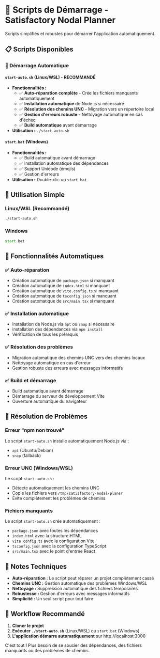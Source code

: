 # 🚀 Scripts de Démarrage - Satisfactory Nodal Planner

Scripts simplifiés et robustes pour démarrer l'application automatiquement.

## 📋 Scripts Disponibles

### 🚀 Démarrage Automatique

#### `start-auto.sh` (Linux/WSL) - **RECOMMANDÉ**
- **Fonctionnalités :**
  - ✅ **Auto-réparation complète** - Crée les fichiers manquants automatiquement
  - ✅ **Installation automatique** de Node.js si nécessaire
  - ✅ **Résolution des chemins UNC** - Migration vers un répertoire local
  - ✅ **Gestion d'erreurs robuste** - Nettoyage automatique en cas d'échec
  - ✅ **Build automatique** avant démarrage
- **Utilisation :** `./start-auto.sh`

#### `start.bat` (Windows)
- **Fonctionnalités :**
  - ✅ Build automatique avant démarrage
  - ✅ Installation automatique des dépendances
  - ✅ Support Unicode (émojis)
  - ✅ Gestion d'erreurs
- **Utilisation :** Double-clic ou `start.bat`

## 🎯 Utilisation Simple

### Linux/WSL (Recommandé)
```bash
./start-auto.sh
```

### Windows
```cmd
start.bat
```

## 🔧 Fonctionnalités Automatiques

### ✅ Auto-réparation
- Création automatique de `package.json` si manquant
- Création automatique de `index.html` si manquant
- Création automatique de `vite.config.ts` si manquant
- Création automatique de `tsconfig.json` si manquant
- Création automatique de `src/main.tsx` si manquant

### ✅ Installation automatique
- Installation de Node.js via `apt` ou `snap` si nécessaire
- Installation des dépendances via `npm install`
- Vérification de tous les prérequis

### ✅ Résolution des problèmes
- Migration automatique des chemins UNC vers des chemins locaux
- Nettoyage automatique en cas d'erreur
- Gestion robuste des erreurs avec messages informatifs

### ✅ Build et démarrage
- Build automatique avant démarrage
- Démarrage du serveur de développement Vite
- Ouverture automatique du navigateur

## 🐛 Résolution de Problèmes

### Erreur "npm non trouvé"
Le script `start-auto.sh` installe automatiquement Node.js via :
- `apt` (Ubuntu/Debian)
- `snap` (fallback)

### Erreur UNC (Windows/WSL)
Le script `start-auto.sh` :
- Détecte automatiquement les chemins UNC
- Copie les fichiers vers `/tmp/satisfactory-nodal-planer`
- Évite complètement les problèmes de chemins

### Fichiers manquants
Le script `start-auto.sh` crée automatiquement :
- `package.json` avec toutes les dépendances
- `index.html` avec la structure HTML
- `vite.config.ts` avec la configuration Vite
- `tsconfig.json` avec la configuration TypeScript
- `src/main.tsx` avec le point d'entrée React

## 📝 Notes Techniques

- **Auto-réparation :** Le script peut réparer un projet complètement cassé
- **Chemins UNC :** Gestion automatique des problèmes Windows/WSL
- **Nettoyage :** Suppression automatique des fichiers temporaires
- **Robustesse :** Gestion d'erreurs avec messages informatifs
- **Simplicité :** Un seul script pour tout faire

## 🚀 Workflow Recommandé

1. **Cloner le projet**
2. **Exécuter `./start-auto.sh`** (Linux/WSL) ou `start.bat` (Windows)
3. **L'application démarre automatiquement** sur http://localhost:3000

C'est tout ! Plus besoin de se soucier des dépendances, des fichiers manquants ou des problèmes de chemins.

